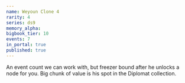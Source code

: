 ```yaml
---
name: Weyoun Clone 4
rarity: 4
series: ds9
memory_alpha:
bigbook_tier: 10
events: 7
in_portal: true
published: true
---
```


An event count we can work with, but freezer bound after he unlocks a node for you. Big chunk of value is his spot in the Diplomat collection.
